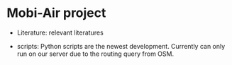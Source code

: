 # Mobi-Air project

- Literature: 
relevant literatures

- scripts:
Python scripts are the newest development. Currently can only run on our server due to the routing query from OSM.
